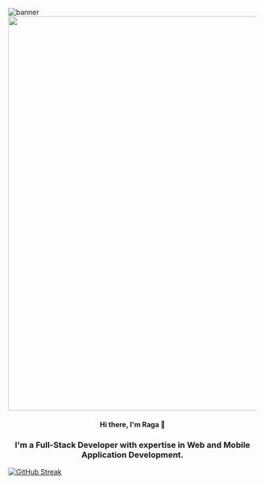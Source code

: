 
![banner](https://www.historyhit.com/app/uploads/fly-images/5156639/Kanyakumari-788x537.jpg)     
<img align="center" width="900" height="800" src="https://www.historyhit.com/app/uploads/fly-images/5156639/Kanyakumari-788x537.jpg" />
<div id="header" align="center">
          <h4>Hi there, I'm Raga 👋</h4>
          <h3>I'm a Full-Stack Developer with expertise in Web and Mobile Application Development.</h3>
</div>
          
[![GitHub Streak](http://github-readme-streak-stats.herokuapp.com?user=JaiRaga&theme=dark)](https://git.io/streak-stats)

<!--
**JaiRaga/JaiRaga** is a ✨ _special_ ✨ repository because its `README.md` (this file) appears on your GitHub profile.

Here are some ideas to get you started:

- 🔭 I’m currently working on ...
- 🌱 I’m currently learning ...
- 👯 I’m looking to collaborate on ...
- 🤔 I’m looking for help with ...
- 💬 Ask me about ...
- 📫 How to reach me: ...
- 😄 Pronouns: ...
- ⚡ Fun fact: ...
-->
